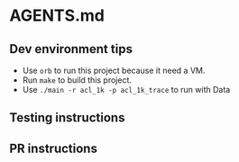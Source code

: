 # AGENTS.md

## Dev environment tips
- Use `orb` to run this project because it need a VM.
- Run `make` to build this project.
- Use `./main -r acl_1k -p acl_1k_trace` to run with Data 

## Testing instructions

## PR instructions